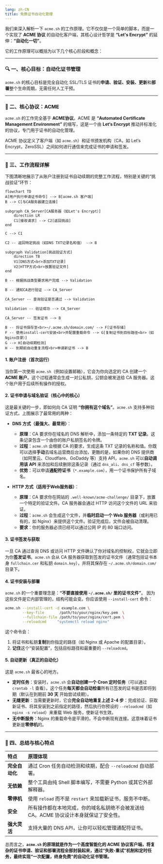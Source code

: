 ```yaml
---
lang: zh-CN
title: 免费证书自动化管理
---
```


我们来深入解析一下 `acme.sh` 的工作原理。它不仅仅是一个简单的脚本，而是一个实现了 **ACME 协议** 的自动化客户端，其核心设计哲学是 **“Let's Encrypt”** 的延伸：**“自动化一切”**。

它的工作原理可以概括为以下几个核心阶段和概念：

---

### 🔍 一、核心目标：自动化证书管理
`acme.sh` 的核心目标是完全自动化 SSL/TLS 证书的**申请、验证、安装、更新**和**部署**整个生命周期，无需任何人工干预。

---

### 📡 二、核心协议：ACME
`acme.sh` 的工作完全基于 **ACME协议**。ACME 是 **“Automated Certificate Management Environment”** 的缩写，这是一个由 **Let‘s Encrypt** 推动并标准化的协议，专门用于证书的自动化管理。

ACME 协议定义了客户端（如 `acme.sh`）和证书颁发机构（CA，如 Let‘s Encrypt，ZeroSSL）之间如何进行通信来完成证书的申请和签发。

---

### 🔄 三、工作流程详解

下图清晰地展示了从账户注册到证书自动续期的完整工作流程，特别是关键的“挑战验证”环节：

```mermaid
flowchart TD
A[用户执行申请证书命令] --> B[acme.sh 客户端]
B --> C[与CA服务器建立连接]

subgraph CA_Server[CA服务器（如Let's Encrypt）]
    direction LR
    C1[接收请求] --> C2[返回挑战]
end

C --> C1

C2 -- 返回特定挑战（如DNS TXT记录名和值） --> B

subgraph Validation[挑战验证方式]
    direction TB
    V1[DNS方式<br>添加TXT记录]
    V2[HTTP方式<br>放置验证文件]
end

B -- 根据挑战类型要求用户完成 --> Validation

B -- 通知CA进行验证 --> CA_Server

CA_Server -- 查询验证是否通过 --> Validation

Validation -- 验证成功 --> CA_Server

CA_Server -- 签发证书 --> B

B -- 将证书保存至<br>~/.acme.sh/domain.com/ --> F[证书存储]
F -- 使用install-cert安装<br>并配置重载命令 --> G[复制证书到目标路径<br>（如Nginx目录）]
G --> H[自动续期检测]
H -- 到期前自动重复流程<br>申请新证书 --> B
```

#### 1. 账户注册（首次运行）
当你第一次使用 `acme.sh`（例如设置邮箱），它会为你向选定的 CA 创建一个 **ACME 账户**。这个过程通常会生成一对公私钥，公钥会被发送给 CA 服务器。这个账户用于后续所有操作的授权。

#### 2. 证书申请与域名验证（核心中的核心）
这是最关键的一步，即如何向 CA 证明 **“你拥有这个域名”**。`acme.sh` 支持多种验证方式，上图展示了最常用的两种：

*   **DNS 方式（最强大、最常用）**：
    *   **原理**：CA 要求你在域名的 DNS 解析中，添加一条特定的 **TXT 记录**。这条记录包含一个由你的账户私钥签名的令牌。
    *   **过程**：`acme.sh` 会根据 CA 的要求，生成这条 TXT 记录的名称和值。你既可以选择**手动**去域名运营商后台添加，更酷的是，如果你的 DNS 提供商（如阿里云、Cloudflare、GoDaddy 等）支持 API，`acme.sh` 可以**自动调用该 API** 来添加和后续删除这条记录（通过 `dns_ali`、`dns_cf` 等参数）。
    *   **优势**：可以申请**通配符证书**（`*.example.com`），用一个证书保护所有子域名。

*   **HTTP 方式（适用于Web服务器）**：
    *   **原理**：CA 要求你在网站的 `.well-known/acme-challenge/` 目录下，放置一个特定的验证文件。CA 服务器会通过 HTTP 访问这个文件的 URL 来验证。
    *   **过程**：`acme.sh` 会生成这个文件，并**临时启动一个 Web 服务器**（或利用已有的，如 Nginx）来提供这个文件。验证完成后，文件会被自动清理。
    *   **要求**：你的服务器必须已经可以通过公网 IP 的 80 端口访问。

#### 3. 证书签发与获取
一旦 CA 通过查询 DNS 或访问 HTTP 文件确认了你对域名的控制权，它就会立即为你**签发证书**。`acme.sh` 会从 CA 服务器获取到签发的证书文件（通常包括证书本身 `fullchain.cer` 和私钥 `domain.key`），并将其保存在 `~/.acme.sh/domain.com/` 目录下。

#### 4. 证书安装与部署
`acme.sh` 的一个重要理念是：**“不要直接使用 `~/.acme.sh/` 里的证书文件”**。
因为这些文件是它内部管理的，结构可能会变。你应该使用 `--install-cert` 命令：

```bash
acme.sh --install-cert -d example.com \
        --key-file       /path/to/your/nginx/key.pem  \
        --fullchain-file /path/to/your/nginx/cert.pem \
        --reloadcmd     "systemctl reload nginx"
```
这个命令会：
1.  将证书和私钥**复制**到你指定的路径（如 Nginx 或 Apache 的配置目录）。
2.  **记住**这个“安装配置”，包括目标路径和最重要的 `--reloadcmd`。

#### 5. 自动更新（真正的自动化）
这是 `acme.sh` 最省心的地方。
*   **定时任务**：安装时，`acme.sh` 会**自动创建一个 Cron 定时任务**（可以通过 `crontab -l` 查看）。这个任务**每天都会自动检查**所有已签发的证书是否即将到期（默认在到期前 **30 天** 开始尝试续期）。
*   **无缝更新**：当需要更新时，它会**完全自动地重复上述 2-4 步**：完成验证、获取新证书、将其安装到之前指定的路径，然后执行你预设的 `--reloadcmd`（如 `nginx -s reload`）来重载 Web 服务，使新证书生效。
*   **无中断服务**：Nginx 的重载命令是平滑的，不会中断现有连接。这意味着证书更新是**零停机**的。

---

### 💎 四、总结与核心特点

| 特点 | 原理体现 |
| :--- | :--- |
| **完全自动化** | 通过 Cron 任务自动检测和续期，配合 `--reloadcmd` 自动部署。 |
| **无依赖** | 整个工具由纯 Shell 脚本编写，不需要 Python 或其它外部解释器。 |
| **零停机** | 使用 `reload` 而不是 `restart` 来加载新证书，服务不中断。 |
| **安全** | 所有操作都在本地完成，你的域名私钥绝不会被发送给 CA。ACME 协议设计本身就保证了安全性。 |
| **强大灵活** | 支持大量的 DNS API，让你可以轻松管理通配符证书。 |

总而言之，**`acme.sh` 的原理就是作为一个高度智能化的 ACME 协议客户端，将复杂的证书申请、验证和部署流程全部封装起来，通过“失败-重试”机制和定时任务，最终实现“一次配置，终身免费”的自动化证书管理。**